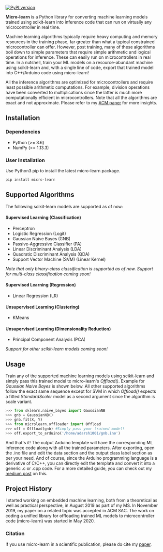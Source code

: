 [![PyPI version](https://badge.fury.io/py/micro-learn.svg)](https://badge.fury.io/py/micro-learn)

**Micro-learn** is a Python library for converting machine learning models trained using scikit-learn into inference code that can run on virtually any microcontroller in real time.

Machine learning algorithms typically require heavy computing and memory resources in the training phase, far greater than what a typical constrained microcontroller can offer. However, post training, many of these algorithms boil down to simple parameters that require simple arithmetic and logical operations for inference. These can easily run on microcontrollers in real time. In a nutshell, train your ML models on a resource-abundant machine using scikit-learn and, with a single line of code, export that trained model into C++/Arduino code using micro-learn!

All the inference algorithms are optimized for microcontrollers and require least possible arithmetic computations. For example, division operations have been converted to multiplications since the latter is much more computationally efficient in microcontrollers. Note that all the algorithms are exact and not approximate. Please refer to my [ACM paper](https://dl.acm.org/doi/abs/10.1145/3341105.3373967) for more insights.

## Installation

### Dependencies

- Python (>= 3.6)
- NumPy (>= 1.13.3)

### User Installation
Use Python3 pip to install the latest micro-learn package.

```bash
pip install micro-learn
```

## Supported Algorithms
The following scikit-learn models are supported as of now:

#### Supervised Learning (Classification)
- Perceptron
- Logistic Regression (Logit)
- Gaussian Naive Bayes (GNB)
- Passive-Aggressive Classifier (PA)
- Linear Discriminant Analysis (LDA)
- Quadratic Discriminant Analysis (QDA)
- Support Vector Machine (SVM) (Linear Kernel)

*Note that only binary-class classification is supported as of now. Support for multi-class classification coming soon!*

#### Supervised Learning (Regression)
- Linear Regression (LR)

#### Unsupervised Learning (Clustering)
- KMeans

#### Unsupervised Learning (Dimensionality Reduction)
- Principal Component Analysis (PCA)

*Support for other scikit-learn models coming soon!*

## Usage
Train any of the supported machine learning models using scikit-learn and simply pass this trained model to micro-learn's *Offload()*. Example for *Gaussian Naive Bayes* is shown below. All other supported algorithms follow the exact same sequence except for SVM in which *Offload()* expects a fitted *StandardScaler* model as a second argument since the algorithm is scale variant. 

```python
>>> from sklearn.naive_bayes import GaussianNB
>>> gnb = GaussianNB()
>>> gnb.fit(X, Y)
>>> from microlearn.offloader import Offload
>>> off = Offload(gnb) #Simply pass your trained model!
>>> off.export_to_arduino('/home/adarsh1001/gnb.ino')
```

And that's it! The output Arduino template will have the corresponding ML inference code along with all the trained parameters. After exporting, open the .ino file and edit the data section and the output class label section as per your need. And of course, since the Arduino programming language is a derivative of C/C++, you can directly edit the template and convert it into a generic .c or .cpp code. For a more detailed guide, you can check out my [medium post](https://medium.com/analytics-vidhya/micro-learn-getting-started-with-machine-learning-on-arduino-52167bc34c1d) on this.

## Project History
I started working on embedded machine learning, both from a theoretical as well as practical perspective, in August 2019 as part of my MS. In November 2019, my paper on a related topic was accepted in ACM SAC. The work on coding a unified library for offloading trained ML models to microcontroller code (micro-learn) was started in May 2020.

### Citation
If you use micro-learn in a scientific publication, please do cite my [paper](https://dl.acm.org/doi/abs/10.1145/3341105.3373967).
